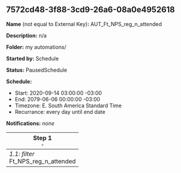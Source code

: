 ## 7572cd48-3f88-3cd9-26a6-08a0e4952618

**Name** (not equal to External Key)**:** AUT_Ft_NPS_reg_n_attended

**Description:** n/a

**Folder:** my automations/

**Started by:** Schedule

**Status:** PausedSchedule

**Schedule:**

* Start: 2020-09-14 03:00:00 -03:00
* End: 2079-06-06 00:00:00 -03:00
* Timezone: E. South America Standard Time
* Recurrance: every day until end date

**Notifications:** _none_


| Step 1<br>_<small>-</small>_ |
| --- |
| _1.1: filter_<br>Ft_NPS_reg_n_attended |
